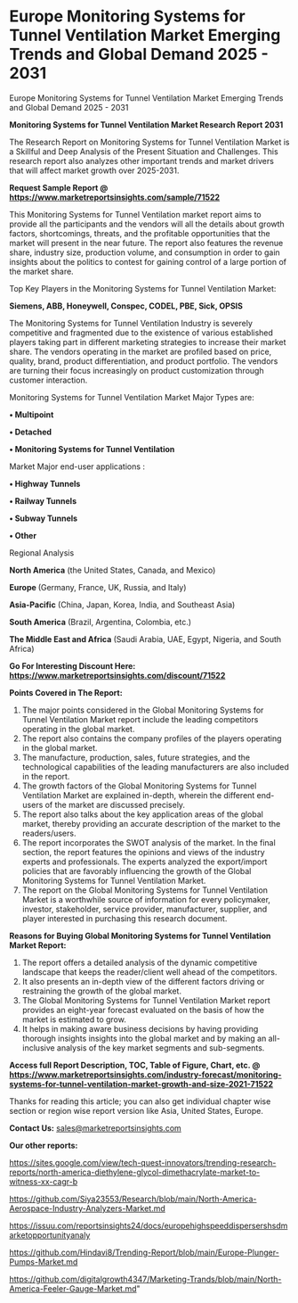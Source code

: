 # Europe Monitoring Systems for Tunnel Ventilation Market Emerging Trends and Global Demand 2025 - 2031
Europe Monitoring Systems for Tunnel Ventilation Market Emerging Trends and Global Demand 2025 - 2031

<strong>Monitoring Systems for Tunnel Ventilation Market Research Report 2031</strong>

The Research Report on Monitoring Systems for Tunnel Ventilation Market is a Skillful and Deep Analysis of the Present Situation and Challenges. This research report also analyzes other important trends and market drivers that will affect market growth over 2025-2031.

<strong>Request Sample Report @ <a href=https://www.marketreportsinsights.com/sample/71522>https://www.marketreportsinsights.com/sample/71522</a></strong>

This Monitoring Systems for Tunnel Ventilation market report aims to provide all the participants and the vendors will all the details about growth factors, shortcomings, threats, and the profitable opportunities that the market will present in the near future. The report also features the revenue share, industry size, production volume, and consumption in order to gain insights about the politics to contest for gaining control of a large portion of the market share.

Top Key Players in the Monitoring Systems for Tunnel Ventilation Market:

<strong>Siemens, ABB, Honeywell, Conspec, CODEL, PBE, Sick, OPSIS</strong>

The Monitoring Systems for Tunnel Ventilation Industry is severely competitive and fragmented due to the existence of various established players taking part in different marketing strategies to increase their market share. The vendors operating in the market are profiled based on price, quality, brand, product differentiation, and product portfolio. The vendors are turning their focus increasingly on product customization through customer interaction.

Monitoring Systems for Tunnel Ventilation Market Major Types are:

<strong>• Multipoint

• Detached

• Monitoring Systems for Tunnel Ventilation</strong>

Market Major end-user applications :

<strong>• Highway Tunnels

• Railway Tunnels

• Subway Tunnels

• Other</strong>

Regional Analysis

</u><strong><b>North America</b></strong> (the United States, Canada, and Mexico)

<strong><b>Europe </b></strong>(Germany, France, UK, Russia, and Italy)

<strong><b>Asia-Pacific</b></strong> (China, Japan, Korea, India, and Southeast Asia)

<strong><b>South America</b></strong> (Brazil, Argentina, Colombia, etc.)

<strong><b>The Middle East and Africa</b></strong> (Saudi Arabia, UAE, Egypt, Nigeria, and South Africa)

<strong>Go For Interesting Discount Here: <a href=https://www.marketreportsinsights.com/discount/71522>https://www.marketreportsinsights.com/discount/71522</a></strong>

<strong>Points Covered in The Report:</strong>
<ol>
  <li>The major points considered in the Global Monitoring Systems for Tunnel Ventilation Market report include the leading competitors operating in the global market.</li>
  <li>The report also contains the company profiles of the players operating in the global market.</li>
  <li>The manufacture, production, sales, future strategies, and the technological capabilities of the leading manufacturers are also included in the report.</li>
  <li>The growth factors of the Global Monitoring Systems for Tunnel Ventilation Market are explained in-depth, wherein the different end-users of the market are discussed precisely.</li>
  <li>The report also talks about the key application areas of the global market, thereby providing an accurate description of the market to the readers/users.</li>
  <li>The report incorporates the SWOT analysis of the market. In the final section, the report features the opinions and views of the industry experts and professionals. The experts analyzed the export/import policies that are favorably influencing the growth of the Global Monitoring Systems for Tunnel Ventilation Market.</li>
  <li>The report on the Global Monitoring Systems for Tunnel Ventilation Market is a worthwhile source of information for every policymaker, investor, stakeholder, service provider, manufacturer, supplier, and player interested in purchasing this research document.</li>
</ol>
<strong>Reasons for Buying Global Monitoring Systems for Tunnel Ventilation Market Report:</strong>

<ol>
  <li>The report offers a detailed analysis of the dynamic competitive landscape that keeps the reader/client well ahead of the competitors.</li>
  <li>It also presents an in-depth view of the different factors driving or restraining the growth of the global market.</li>
  <li>The Global Monitoring Systems for Tunnel Ventilation Market report provides an eight-year forecast evaluated on the basis of how the market is estimated to grow.</li>
  <li>It helps in making aware business decisions by having providing thorough insights insights into the global market and by making an all-inclusive analysis of the key market segments and sub-segments.</li>
</ol>
<strong>Access full Report Description, TOC, Table of Figure, Chart, etc. @ <a href=https://www.marketreportsinsights.com/industry-forecast/monitoring-systems-for-tunnel-ventilation-market-growth-and-size-2021-71522>https://www.marketreportsinsights.com/industry-forecast/monitoring-systems-for-tunnel-ventilation-market-growth-and-size-2021-71522</a></strong>


Thanks for reading this article; you can also get individual chapter wise section or region wise report version like Asia, United States, Europe.

<strong>Contact Us:</strong>
sales@marketreportsinsights.com

<strong>Our other reports:</strong>

<a href=https://sites.google.com/view/tech-quest-innovators/trending-research-reports/north-america-diethylene-glycol-dimethacrylate-market-to-witness-xx-cagr-b>https://sites.google.com/view/tech-quest-innovators/trending-research-reports/north-america-diethylene-glycol-dimethacrylate-market-to-witness-xx-cagr-b</a>

<a href=https://github.com/Siya23553/Research/blob/main/North-America-Aerospace-Industry-Analyzers-Market.md>https://github.com/Siya23553/Research/blob/main/North-America-Aerospace-Industry-Analyzers-Market.md</a>

<a href=https://issuu.com/reportsinsights24/docs/europehighspeeddispersershsdmarketopportunityanaly>https://issuu.com/reportsinsights24/docs/europehighspeeddispersershsdmarketopportunityanaly</a>

<a href=https://github.com/Hindavi8/Trending-Report/blob/main/Europe-Plunger-Pumps-Market.md>https://github.com/Hindavi8/Trending-Report/blob/main/Europe-Plunger-Pumps-Market.md</a>

<a href=https://github.com/digitalgrowth4347/Marketing-Trands/blob/main/North-America-Feeler-Gauge-Market.md>https://github.com/digitalgrowth4347/Marketing-Trands/blob/main/North-America-Feeler-Gauge-Market.md</a>"
